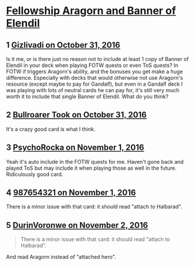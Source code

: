 # [Fellowship Aragorn and Banner of Elendil](https://community.fantasyflightgames.com/topic/233744-fellowship-aragorn-and-banner-of-elendil/)

## 1 [Gizlivadi on October 31, 2016](https://community.fantasyflightgames.com/topic/233744-fellowship-aragorn-and-banner-of-elendil/?do=findComment&comment=2482637)

Is it me, or is there just no reason not to include at least 1 copy of Banner of Elendil in your deck when playing FOTW quests or even ToS quests? In FOTW if triggers Aragorn's ability, and the bonuses you get make a huge difference. Especially with decks that would otherwise not use Aragorn's resource (except maybe to pay for Gandalf), but even in a Gandalf deck I was playing with lots of neutral cards he can pay for, it's still very much worth it to include that single Banner of Elendil. What do you think?

## 2 [Bullroarer Took on October 31, 2016](https://community.fantasyflightgames.com/topic/233744-fellowship-aragorn-and-banner-of-elendil/?do=findComment&comment=2482688)

It's a crazy good card is what I think.

## 3 [PsychoRocka on November 1, 2016](https://community.fantasyflightgames.com/topic/233744-fellowship-aragorn-and-banner-of-elendil/?do=findComment&comment=2483022)

Yeah it's auto include in the FOTW quests for me. Haven't gone back and played ToS but may include it when playing those as well in the future. Ridiculously good card.

## 4 [987654321 on November 1, 2016](https://community.fantasyflightgames.com/topic/233744-fellowship-aragorn-and-banner-of-elendil/?do=findComment&comment=2483088)

There is a minor issue with that card: it should read "attach to Halbarad".

## 5 [DurinVoronwe on November 2, 2016](https://community.fantasyflightgames.com/topic/233744-fellowship-aragorn-and-banner-of-elendil/?do=findComment&comment=2485284)

> There is a minor issue with that card: it should read "attach to Halbarad".

And read Aragorn instead of "attached hero".

